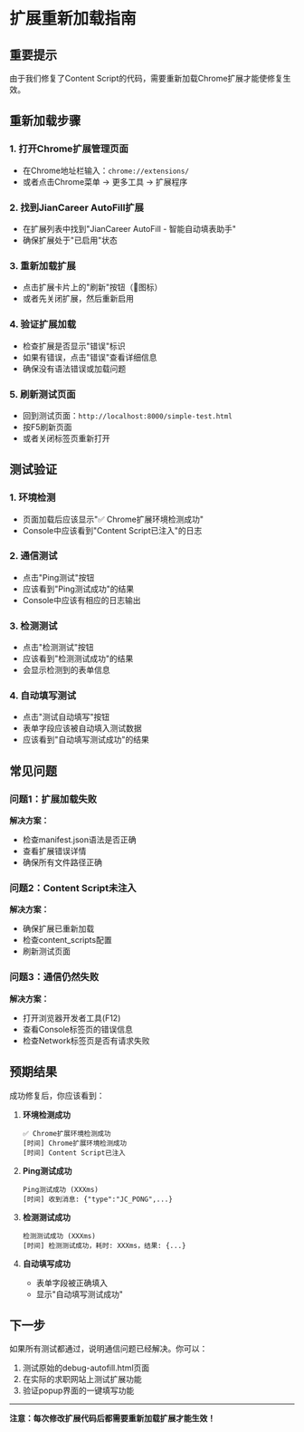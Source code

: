 # 扩展重新加载指南

## 重要提示

由于我们修复了Content Script的代码，需要重新加载Chrome扩展才能使修复生效。

## 重新加载步骤

### 1. 打开Chrome扩展管理页面
- 在Chrome地址栏输入：`chrome://extensions/`
- 或者点击Chrome菜单 → 更多工具 → 扩展程序

### 2. 找到JianCareer AutoFill扩展
- 在扩展列表中找到"JianCareer AutoFill - 智能自动填表助手"
- 确保扩展处于"已启用"状态

### 3. 重新加载扩展
- 点击扩展卡片上的"刷新"按钮（🔄图标）
- 或者先关闭扩展，然后重新启用

### 4. 验证扩展加载
- 检查扩展是否显示"错误"标识
- 如果有错误，点击"错误"查看详细信息
- 确保没有语法错误或加载问题

### 5. 刷新测试页面
- 回到测试页面：`http://localhost:8000/simple-test.html`
- 按F5刷新页面
- 或者关闭标签页重新打开

## 测试验证

### 1. 环境检测
- 页面加载后应该显示"✅ Chrome扩展环境检测成功"
- Console中应该看到"Content Script已注入"的日志

### 2. 通信测试
- 点击"Ping测试"按钮
- 应该看到"Ping测试成功"的结果
- Console中应该有相应的日志输出

### 3. 检测测试
- 点击"检测测试"按钮
- 应该看到"检测测试成功"的结果
- 会显示检测到的表单信息

### 4. 自动填写测试
- 点击"测试自动填写"按钮
- 表单字段应该被自动填入测试数据
- 应该看到"自动填写测试成功"的结果

## 常见问题

### 问题1：扩展加载失败
**解决方案：**
- 检查manifest.json语法是否正确
- 查看扩展错误详情
- 确保所有文件路径正确

### 问题2：Content Script未注入
**解决方案：**
- 确保扩展已重新加载
- 检查content_scripts配置
- 刷新测试页面

### 问题3：通信仍然失败
**解决方案：**
- 打开浏览器开发者工具(F12)
- 查看Console标签页的错误信息
- 检查Network标签页是否有请求失败

## 预期结果

成功修复后，你应该看到：

1. **环境检测成功**
   ```
   ✅ Chrome扩展环境检测成功
   [时间] Chrome扩展环境检测成功
   [时间] Content Script已注入
   ```

2. **Ping测试成功**
   ```
   Ping测试成功 (XXXms)
   [时间] 收到消息: {"type":"JC_PONG",...}
   ```

3. **检测测试成功**
   ```
   检测测试成功 (XXXms)
   [时间] 检测测试成功，耗时: XXXms，结果: {...}
   ```

4. **自动填写成功**
   - 表单字段被正确填入
   - 显示"自动填写测试成功"

## 下一步

如果所有测试都通过，说明通信问题已经解决。你可以：

1. 测试原始的debug-autofill.html页面
2. 在实际的求职网站上测试扩展功能
3. 验证popup界面的一键填写功能

---

**注意：每次修改扩展代码后都需要重新加载扩展才能生效！**